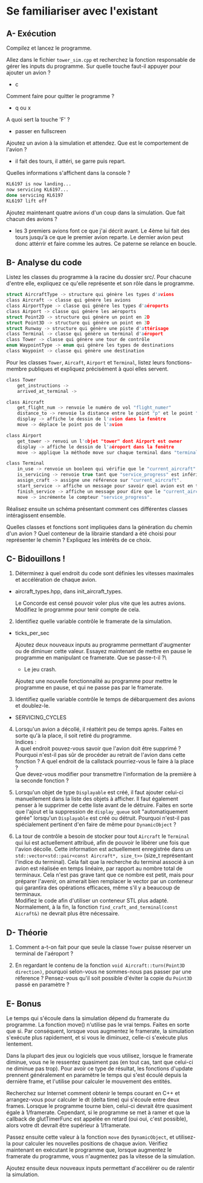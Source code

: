 # Se familiariser avec l'existant

## A- Exécution

Compilez et lancez le programme.

Allez dans le fichier `tower_sim.cpp` et recherchez la fonction responsable de gérer les inputs du programme.
Sur quelle touche faut-il appuyer pour ajouter un avion ?

- c

Comment faire pour quitter le programme ?

- q ou x

A quoi sert la touche 'F' ?

- passer en fullscreen

Ajoutez un avion à la simulation et attendez.
Que est le comportement de l'avion ?

- il fait des tours, il attéri, se garre puis repart.

Quelles informations s'affichent dans la console ?

```bash
KL6197 is now landing...
now servicing KL6197...
done servicing KL6197
KL6197 lift off
```

Ajoutez maintenant quatre avions d'un coup dans la simulation.
Que fait chacun des avions ?

- les 3 premiers avions font ce que j'ai décrit avant. Le 4ème lui fait des tours jusqu'à ce que le premier avion reparte. Le dernier avion peut donc attérrir et faire comme les autres. Ce paterne se relance en boucle.

## B- Analyse du code

Listez les classes du programme à la racine du dossier src/.
Pour chacune d'entre elle, expliquez ce qu'elle représente et son rôle dans le programme.

```c
struct AircraftType -> structure qui génère les types d'avions
class Aircraft -> classe qui génère les avions
class AirportType -> classe qui génère les types d'aéroports
class Airport -> classe qui génère les aéroports
struct Point2D -> structure qui génère un point en 2D
struct Point3D -> structure qui génère un point en 3D
struct Runway -> structure qui génère une piste d'attérisage
class Terminal -> classe qui génère un terminal d'aéroport
class Tower -> classe qui génère une tour de contrôle
enum WaypointType -> enum qui génère les types de destinations
class Waypoint -> classe qui génère une destination
```

Pour les classes `Tower`, `Aircaft`, `Airport` et `Terminal`, listez leurs fonctions-membre publiques et expliquez précisément à quoi elles servent.

```c
class Tower
    get_instructions ->
    arrived_at_terminal ->

class Aircraft
    get_flight_num -> renvoie le numéro de vol "flight_numer"
    distance_to -> renvoie la distance entre le point "p" et le point "pos"
    display -> affiche le dessin de l'avion dans la fenêtre
    move -> déplace le point pos de l'avion

class Airport
    get_tower -> renvoi un l'objet "tower" dont Airport est owner
    display -> affiche le dessin de l'aéroport dans la fenêtre
    move -> applique la méthode move sur chaque terminal dans "terminals" dont Airport est owner

class Terminal
    in_use -> renvoie un booleen qui vérifie que le "current_aircraft" s'il n'es pas nul.
    is_servicing -> renvoie true tant que "service_progress" est inférieur à "SERVICE_CYCLES"
    assign_craft -> assigne une référence sur "current_aircraft".
    start_service -> affiche un message pour savoir quel avion est en train d'être servit.
    finish_service -> affiche un message pour dire que le "current_aircraft" a fini de faire ses trucs. On change sa valeur par nullptr.
    move -> incrémente le compteur "service_progress".
```

Réalisez ensuite un schéma présentant comment ces différentes classes intéragissent ensemble.

Quelles classes et fonctions sont impliquées dans la génération du chemin d'un avion ?
Quel conteneur de la librairie standard a été choisi pour représenter le chemin ?
Expliquez les intérêts de ce choix.

## C- Bidouillons !

1. Déterminez à quel endroit du code sont définies les vitesses maximales et accélération de chaque avion.

- aircraft_types.hpp, dans init_aircraft_types.

  Le Concorde est censé pouvoir voler plus vite que les autres avions.
  Modifiez le programme pour tenir compte de cela.

2. Identifiez quelle variable contrôle le framerate de la simulation.

- ticks_per_sec

  Ajoutez deux nouveaux inputs au programme permettant d'augmenter ou de diminuer cette valeur.
  Essayez maintenant de mettre en pause le programme en manipulant ce framerate. Que se passe-t-il ?\

  - Le jeu crash.

  Ajoutez une nouvelle fonctionnalité au programme pour mettre le programme en pause, et qui ne passe pas par le framerate.

3. Identifiez quelle variable contrôle le temps de débarquement des avions et doublez-le.

- SERVICING_CYCLES

4. Lorsqu'un avion a décollé, il réattérit peu de temps après.
   Faites en sorte qu'à la place, il soit retiré du programme.\
   Indices :\
   A quel endroit pouvez-vous savoir que l'avion doit être supprimé ?\
   Pourquoi n'est-il pas sûr de procéder au retrait de l'avion dans cette fonction ?
   A quel endroit de la callstack pourriez-vous le faire à la place ?\
   Que devez-vous modifier pour transmettre l'information de la première à la seconde fonction ?

5. Lorsqu'un objet de type `Displayable` est créé, il faut ajouter celui-ci manuellement dans la liste des objets à afficher.
   Il faut également penser à le supprimer de cette liste avant de le détruire.
   Faites en sorte que l'ajout et la suppression de `display_queue` soit "automatiquement gérée" lorsqu'un `Displayable` est créé ou détruit.
   Pourquoi n'est-il pas spécialement pertinent d'en faire de même pour `DynamicObject` ?

6. La tour de contrôle a besoin de stocker pour tout `Aircraft` le `Terminal` qui lui est actuellement attribué, afin de pouvoir le libérer une fois que l'avion décolle.
   Cette information est actuellement enregistrée dans un `std::vector<std::pair<const Aircraft*, size_t>>` (size_t représentant l'indice du terminal).
   Cela fait que la recherche du terminal associé à un avion est réalisée en temps linéaire, par rapport au nombre total de terminaux.
   Cela n'est pas grave tant que ce nombre est petit, mais pour préparer l'avenir, on aimerait bien remplacer le vector par un conteneur qui garantira des opérations efficaces, même s'il y a beaucoup de terminaux.\
   Modifiez le code afin d'utiliser un conteneur STL plus adapté. Normalement, à la fin, la fonction `find_craft_and_terminal(const Aicraft&)` ne devrait plus être nécessaire.

## D- Théorie

1. Comment a-t-on fait pour que seule la classe `Tower` puisse réserver un terminal de l'aéroport ?

2. En regardant le contenu de la fonction `void Aircraft::turn(Point3D direction)`, pourquoi selon-vous ne sommes-nous pas passer par une réference ?
   Pensez-vous qu'il soit possible d'éviter la copie du `Point3D` passé en paramètre ?

## E- Bonus

Le temps qui s'écoule dans la simulation dépend du framerate du programme.
La fonction move() n'utilise pas le vrai temps. Faites en sorte que si.
Par conséquent, lorsque vous augmentez le framerate, la simulation s'exécute plus rapidement, et si vous le diminuez, celle-ci s'exécute plus lentement.

Dans la plupart des jeux ou logiciels que vous utilisez, lorsque le framerate diminue, vous ne le ressentez quasiment pas (en tout cas, tant que celui-ci ne diminue pas trop).
Pour avoir ce type de résultat, les fonctions d'update prennent généralement en paramètre le temps qui s'est écoulé depuis la dernière frame, et l'utilise pour calculer le mouvement des entités.

Recherchez sur Internet comment obtenir le temps courant en C++ et arrangez-vous pour calculer le dt (delta time) qui s'écoule entre deux frames.
Lorsque le programme tourne bien, celui-ci devrait être quasiment égale à 1/framerate.
Cependant, si le programme se met à ramer et que la callback de glutTimerFunc est appelée en retard (oui oui, c'est possible), alors votre dt devrait être supérieur à 1/framerate.

Passez ensuite cette valeur à la fonction `move` des `DynamicObject`, et utilisez-la pour calculer les nouvelles positions de chaque avion.
Vérifiez maintenant en exécutant le programme que, lorsque augmentez le framerate du programme, vous n'augmentez pas la vitesse de la simulation.

Ajoutez ensuite deux nouveaux inputs permettant d'accélérer ou de ralentir la simulation.
